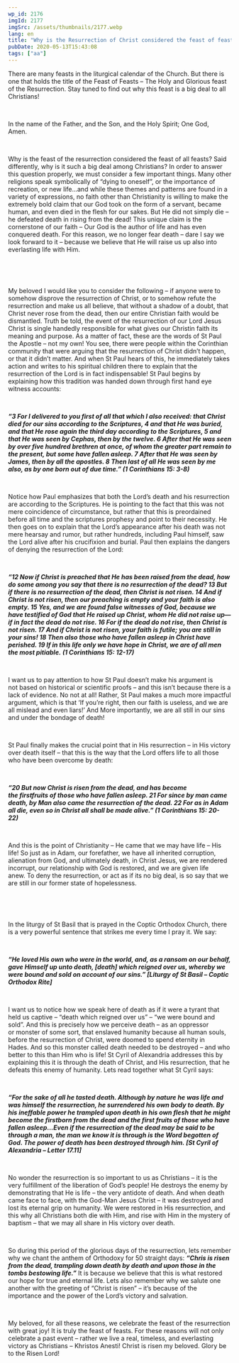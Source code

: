 ```yaml
---
wp_id: 2176
imgId: 2177
imgSrc: /assets/thumbnails/2177.webp
lang: en
title: "Why is the Resurrection of Christ considered the feast of feasts? by Fr. Anthony Mourad"
pubDate: 2020-05-13T15:43:08
tags: ["aa"]
---
```


<!-- page: 6 -->

<p><span data-contrast="auto">There are many feasts in the liturgical calendar of the Church. But there is one that hold</span><span data-contrast="auto">s</span><span data-contrast="auto"> the title of the Feast of Feasts – The Holy and Glorious feast of the Resurrection. Stay tuned to find out why this feast is a big deal to all Christians! </span><span data-ccp-props="{&quot;201341983&quot;:0,&quot;335559739&quot;:200,&quot;335559740&quot;:276}"> </span></p>
<p>&nbsp;</p>
<p><span data-contrast="auto">In the name of the Father, and the Son, and the Holy Spirit; One God, Amen. </span><span data-ccp-props="{&quot;201341983&quot;:0,&quot;335559739&quot;:200,&quot;335559740&quot;:276}"> </span></p>
<p><span data-ccp-props="{&quot;201341983&quot;:0,&quot;335559739&quot;:200,&quot;335559740&quot;:276}"> </span></p>
<p><span data-contrast="auto">Why is the feast of the resurrection consider</span><span data-contrast="auto">ed</span><span data-contrast="auto"> the feast of all feasts? Said differently, why is it such a big deal among Christians</span><span data-contrast="auto">?</span><span data-contrast="auto"> In order to answer this question properly, we must consider a few important things. Many other religions speak symbolically of “dying to oneself”, or the importance of recreation, or new life…and while these themes </span><span data-contrast="auto">and patterns are found in a variety of expressions</span><span data-contrast="auto">,</span><span data-contrast="auto"> no faith other than Christianity is willing to make the extremely bold claim that our God took on the </span><span data-contrast="auto">form of a servant, became human, and even died in the flesh for our sakes. But He did not simply </span><span data-contrast="auto">die </span><span data-contrast="auto">– he defeated death in rising from the dead! This unique claim is the cornerstone of our faith – Our God is the author of life and has even conquered death. For this reason, we no longer fear death – dare I say we look forward to it – because we believe that He will raise us up also into everlasting life with Him. </span><span data-ccp-props="{&quot;201341983&quot;:0,&quot;335559739&quot;:200,&quot;335559740&quot;:276}"> </span></p>
<p><span data-ccp-props="{&quot;201341983&quot;:0,&quot;335559739&quot;:200,&quot;335559740&quot;:276}"> </span></p>
<p><span data-ccp-props="{&quot;201341983&quot;:0,&quot;335559739&quot;:200,&quot;335559740&quot;:276}"> </span></p>
<p><span data-contrast="auto">My beloved I would like you to consider the following – if anyone were to somehow disprove the resurrection of Christ, or to somehow refute the resurrection and make us all believe, that without a shadow of a doubt, that Christ never rose from the dead, then our entire Christian faith would be dismantled.</span><span data-contrast="auto"> Truth be told, the event of the resurrection of ou</span><span data-contrast="auto">r</span><span data-contrast="auto"> Lord Jesus Christ is single handedly responsible for what gives our Christin faith its meaning and purpose. As a matter of fact, these are the words of St Paul the Apostle – not my own! </span><span data-contrast="auto">You see, there were people within the Corinthian community that were arguing that the resurrection of Christ didn’t happen, or that it didn’t matter. And when St Paul hears of this, he immediately takes action and writes to his spiritual children there to explain that the resurrection of the Lord is in fact indispensable! </span><span data-contrast="auto">St Paul begins by explaining how this tradition was handed down through first hand eye witness accounts: </span><span data-ccp-props="{&quot;201341983&quot;:0,&quot;335559739&quot;:200,&quot;335559740&quot;:276}"> </span></p>
<p><span data-ccp-props="{&quot;201341983&quot;:0,&quot;335559739&quot;:200,&quot;335559740&quot;:276}"> </span></p>
<p><b><i><span data-contrast="auto">“3 For I delivered to you first of all that which I also received: that Christ died for our sins according to the Scriptures, 4 and that He was buried, and that He rose again the third day according to the Scriptures, 5 and that He was seen by Cephas, then by the twelve. 6 After that He was seen by over five hundred brethren at once, of whom the greater part remain to the present, but some have fallen asleep. 7 After that He was seen by James, then by all the apostles. 8 Then last of all He was seen by me also, as by one born out of due time.” (1 Corinthians 15: 3-8) </span></i></b><span data-ccp-props="{&quot;201341983&quot;:0,&quot;335559739&quot;:200,&quot;335559740&quot;:276}"> </span></p>
<p><span data-ccp-props="{&quot;201341983&quot;:0,&quot;335559739&quot;:200,&quot;335559740&quot;:276}"> </span></p>
<p><span data-contrast="auto">Notice how Paul emphasizes that both the Lord’s death and his resurrection are according to the Scriptures. He is pointing to the fact that this was not mere coincidence of circumsta</span><span data-contrast="auto">nce</span><span data-contrast="auto">, but rather </span><span data-contrast="auto">that this is </span><span data-contrast="auto">preordained before all time and the scriptures prophesy and point to their necessity. He then goes on to explain that the Lord’s appearance after his death was not mere hearsay and rumor, but rather hundreds, including Paul himself, saw the Lord alive after his crucifixion and burial. Paul then explains the dangers of denying the resurrection of the Lord: </span><span data-ccp-props="{&quot;201341983&quot;:0,&quot;335559739&quot;:200,&quot;335559740&quot;:276}"> </span></p>
<p><span data-ccp-props="{&quot;201341983&quot;:0,&quot;335559739&quot;:200,&quot;335559740&quot;:276}"> </span></p>
<p><b><i><span data-contrast="auto">“12 Now if Christ is preached that He has been raised from the dead, how do some among you say that there is no resurrection of the dead? 13 But if there is no resurrection of the dead, then Christ is not risen. 14 And if Christ is not risen, then our preaching is empty and your faith is also empty. 15 Yes, and we are found false witnesses of God, because we have testified of God that He raised up Christ, whom He did not raise up—if in fact the dead do not rise. 16 For if the dead do not rise, then Christ is not risen. 17 And if Christ is not risen, your faith is futile; you are still in your sins! 18 Then also those who have fallen asleep in Christ have perished. 19 If in this life only we have hope in Christ, we are of all men the most pitiable.</span></i></b><b><i><span data-contrast="auto"> (1 Corinthians 15: 12-17) </span></i></b><span data-ccp-props="{&quot;201341983&quot;:0,&quot;335559739&quot;:200,&quot;335559740&quot;:276}"> </span></p>
<p><span data-ccp-props="{&quot;201341983&quot;:0,&quot;335559739&quot;:200,&quot;335559740&quot;:276}"> </span></p>
<p><span data-contrast="auto">I want us to pay attention to</span><span data-contrast="auto"> how St Paul </span><span data-contrast="auto">doesn’t make his argument</span><span data-contrast="auto"> is not</span><span data-contrast="auto"> based on historical or scientific proofs – and this isn’t because there is a lack of evidence. No not at all! </span><span data-contrast="auto">Rather, St Paul makes a much more impactful argument, which is that </span><span data-contrast="auto">‘</span><span data-contrast="auto">If you’re right, then our faith is useless, and we are all mislead and even liars!</span><span data-contrast="auto">’</span><span data-contrast="auto"> And More importantly, we are all still in our sins and under the bondage of death! </span><span data-ccp-props="{&quot;201341983&quot;:0,&quot;335559739&quot;:200,&quot;335559740&quot;:276}"> </span></p>
<p><span data-ccp-props="{&quot;201341983&quot;:0,&quot;335559739&quot;:200,&quot;335559740&quot;:276}"> </span></p>
<p><span data-contrast="auto">St Paul finally makes the crucial point that in His resurrection – in His victory over death itself – that this is the way that the Lord offers life to all those who have been overcome by death: </span><span data-ccp-props="{&quot;201341983&quot;:0,&quot;335559739&quot;:200,&quot;335559740&quot;:276}"> </span></p>
<p><span data-ccp-props="{&quot;201341983&quot;:0,&quot;335559739&quot;:200,&quot;335559740&quot;:276}"> </span></p>
<p><b><i><span data-contrast="auto">“20 But now Christ is risen from the dead, and has become the firstfruits of those who have fallen asleep. 21 For since by man came death, by Man also came the resurrection of the dead. 22 For as in Adam all die, even so in Christ all shall be made alive.</span></i></b><b><i><span data-contrast="auto">” (1 Corinthians 15: 20-22) </span></i></b><span data-ccp-props="{&quot;201341983&quot;:0,&quot;335559739&quot;:200,&quot;335559740&quot;:276}"> </span></p>
<p><span data-ccp-props="{&quot;201341983&quot;:0,&quot;335559739&quot;:200,&quot;335559740&quot;:276}"> </span></p>
<p><span data-contrast="auto">And this is the point of Christianity – He came that we may have life – His life! So just as in Adam, our forefather, we have all inherited corruption, alienation from God, and ultimately death, in Christ Jesus, we are rendered incorrupt, our relationship with God is restored, and we are given life anew. </span><span data-contrast="auto">T</span><span data-contrast="auto">o deny the resurrection, or act as if its no big deal, is so say that we are still in our former state of hopelessness. </span><span data-ccp-props="{&quot;201341983&quot;:0,&quot;335559739&quot;:200,&quot;335559740&quot;:276}"> </span></p>
<p><span data-ccp-props="{&quot;201341983&quot;:0,&quot;335559739&quot;:200,&quot;335559740&quot;:276}"> </span></p>
<p>&nbsp;</p>
<p><span data-contrast="auto">In the liturgy of St Basil that is prayed in the Coptic Orthodox Church, there is a very powerful sentence that strikes me every time I </span><span data-contrast="auto">pray</span><span data-contrast="auto"> it. We say: </span><span data-ccp-props="{&quot;201341983&quot;:0,&quot;335559739&quot;:200,&quot;335559740&quot;:276}"> </span></p>
<p><span data-ccp-props="{&quot;201341983&quot;:0,&quot;335559739&quot;:200,&quot;335559740&quot;:276}"> </span></p>
<p><b><i><span data-contrast="auto">“He loved His own who were in the world, and, as a ransom on our behalf, gave Himself up unto death, [death] which reigned over us, whereby we were bound and sold on account of our sins.” [Liturgy of St Basil – Coptic Orthodox Rite]</span></i></b><span data-ccp-props="{&quot;201341983&quot;:0,&quot;335559739&quot;:200,&quot;335559740&quot;:276}"> </span></p>
<p><span data-ccp-props="{&quot;201341983&quot;:0,&quot;335559739&quot;:200,&quot;335559740&quot;:276}"> </span></p>
<p><span data-contrast="auto">I want us to notice how we speak </span><span data-contrast="auto">here</span><span data-contrast="auto"> of death as if it were a tyrant that held us captive – “death which reigned over us” – “we were bound and sold”. And this is precisely how we perceive death – as an oppressor or </span><span data-contrast="auto">monster</span><span data-contrast="auto"> of some sort, that enslaved humanity because all human souls, before the resurrection of Christ, were doomed to spend eternity in Hades.</span><span data-contrast="auto"> And so this monster called death needed to be destroyed – and who better to this than Him who is life! St Cyril of Alexandria addresses this by explaining this it is through the death of Christ, and His resurrection, that he defeats this enemy of humanity. Lets read together what St Cyril says: </span><span data-ccp-props="{&quot;201341983&quot;:0,&quot;335559739&quot;:200,&quot;335559740&quot;:276}"> </span></p>
<p><span data-ccp-props="{&quot;201341983&quot;:0,&quot;335559739&quot;:200,&quot;335559740&quot;:276}"> </span></p>
<p><b><i><span data-contrast="auto">“</span></i></b><b><i><span data-contrast="auto">For the sake of all he tasted death. Although by nature he was life and was himself the resurrection, he surrendered his own body to death. By his ineffable power he trampled upon death in his own flesh that he might become the firstborn from the dead and the first fruits of those who have fallen asleep…Even if the resurrection of the dead may be said to be through a man, the man we know it is through is the Word begotten of God. The power of death has been destroyed through him. </span></i></b><b><i><span data-contrast="auto">[St Cyril of Alexandria &#8211; Letter</span></i></b><b><i><span data-contrast="auto"> 17.11</span></i></b><b><i><span data-contrast="auto">]</span></i></b><span data-ccp-props="{&quot;201341983&quot;:0,&quot;335559739&quot;:200,&quot;335559740&quot;:276}"> </span></p>
<p><span data-ccp-props="{&quot;201341983&quot;:0,&quot;335559739&quot;:200,&quot;335559740&quot;:276}"> </span></p>
<p><span data-contrast="auto">No wonder the resurrection is so important to us as Christians – it is the very fulfillment of the liberation of God’s people! He destroys the enemy by demonstrating that He is life – the very antidote of death. And when death came face to face, with the God-Man Jesus Christ – it was destroyed and lost its eternal grip on humanity. We were restored in His resurrection, and this why all Christians both die with Him, and rise with Him in the mystery of baptism – that we may all share in His victory over death. </span><span data-ccp-props="{&quot;201341983&quot;:0,&quot;335559739&quot;:200,&quot;335559740&quot;:276}"> </span></p>
<p><span data-ccp-props="{&quot;201341983&quot;:0,&quot;335559739&quot;:200,&quot;335559740&quot;:276}"> </span></p>
<p><span data-contrast="auto">So during this period of the glorious days of the resurrection, lets remember why we chant the anthem of Orthodoxy for 50 straight days: </span><b><i><span data-contrast="auto">“Chris is risen from the dead, trampling down death by death and upon those in the tombs bestowing life.”</span></i></b><span data-contrast="auto"> It is because we believe that this is what restored our hope for true and eternal life. Lets also remember why we salute one another with the greeting of “Christ is risen” – it’s because of the importance and the power of the Lord’s victory and salvation. </span><span data-ccp-props="{&quot;201341983&quot;:0,&quot;335559739&quot;:200,&quot;335559740&quot;:276}"> </span></p>
<p><span data-ccp-props="{&quot;201341983&quot;:0,&quot;335559739&quot;:200,&quot;335559740&quot;:276}"> </span></p>
<p><span data-contrast="auto">My beloved, for all these reasons, we celebrate the feast of the resurrection with great joy! It is truly the feast of feasts</span><span data-contrast="auto">. For these reasons will not only celebrate a past event – rather we live a real, timeless, and everlasting victory as Christians – Khristos Anesti! Christ is risen my beloved. Glory be to the Risen Lord! </span><span data-ccp-props="{&quot;201341983&quot;:0,&quot;335559739&quot;:200,&quot;335559740&quot;:276}"> </span></p>
